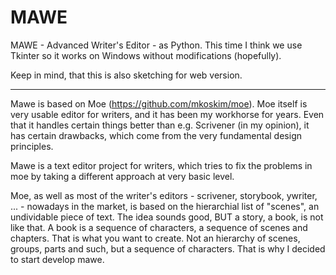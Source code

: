 MAWE
====

MAWE - Advanced Writer's Editor - as Python. This time I think
we use Tkinter so it works on Windows without modifications (hopefully).

Keep in mind, that this is also sketching for web version.

---

Mawe is based on Moe (https://github.com/mkoskim/moe). Moe itself is very usable editor for writers, and it has been my workhorse for years. Even that it handles certain things better than e.g. Scrivener (in my opinion), it has certain drawbacks, which come from the very fundamental design principles.

Mawe is a text editor project for writers, which tries to fix the problems in moe by taking a different approach at very basic level.

Moe, as well as most of the writer's editors - scrivener, storybook, ywriter, ... - nowadays in the market, is based on the hierarchial list of "scenes", an undividable piece of text. The idea sounds good, BUT a story, a book, is not like that. A book is a sequence of characters, a sequence of scenes and chapters. That is what you want to create. Not an hierarchy of scenes, groups, parts and such, but a sequence of characters. That is why I decided to start develop mawe.
